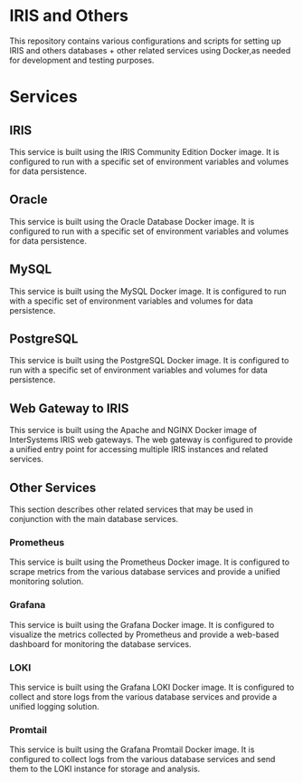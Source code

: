 # IRIS and Others
This repository contains various configurations and scripts for setting up IRIS and others databases + other related services using Docker,as needed for development and testing purposes.

# Services

## IRIS
This service is built using the IRIS Community Edition Docker image. It is configured to run with a specific set of environment variables and volumes for data persistence.

## Oracle
This service is built using the Oracle Database Docker image. It is configured to run with a specific set of environment variables and volumes for data persistence.

## MySQL
This service is built using the MySQL Docker image. It is configured to run with a specific set of environment variables and volumes for data persistence.  

## PostgreSQL
This service is built using the PostgreSQL Docker image. It is configured to run with a specific set of environment variables and volumes for data persistence.

## Web Gateway to IRIS
This service is built using the Apache and NGINX Docker image of InterSystems IRIS web gateways.
The web gateway is configured to provide a unified entry point for accessing multiple IRIS instances and related services.

## Other Services
This section describes other related services that may be used in conjunction with the main database services.
### Prometheus
This service is built using the Prometheus Docker image. It is configured to scrape metrics from the various database services and provide a unified monitoring solution.
### Grafana
This service is built using the Grafana Docker image. It is configured to visualize the metrics collected by Prometheus and provide a web-based dashboard for monitoring the database services.
### LOKI
This service is built using the Grafana LOKI Docker image. It is configured to collect and store logs from the various database services and provide a unified logging solution.
### Promtail
This service is built using the Grafana Promtail Docker image. It is configured to collect logs from the various database services and send them to the LOKI instance for storage and analysis.
